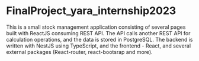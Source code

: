 # FinalProject_yara_internship2023
This is a small stock management application consisting of several pages built with ReactJS consuming REST API. The API calls another REST API for calculation operations, and the data is stored in PostgreSQL. The backend is written with NestJS using TypeScript, and the frontend - React, and several external packages (React-router, react-bootsrap and more).
